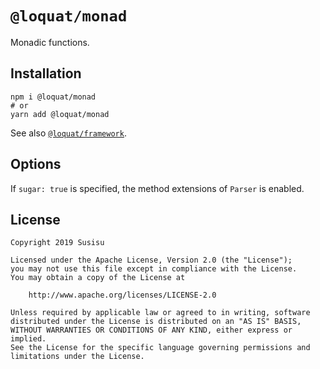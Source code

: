 # `@loquat/monad`
Monadic functions.

## Installation
``` shell
npm i @loquat/monad
# or
yarn add @loquat/monad
```

See also [`@loquat/framework`](https://github.com/susisu/loquat/tree/master/packages/framework).

## Options
If `sugar: true` is specified, the method extensions of `Parser` is enabled.

## License
```
Copyright 2019 Susisu

Licensed under the Apache License, Version 2.0 (the "License");
you may not use this file except in compliance with the License.
You may obtain a copy of the License at

    http://www.apache.org/licenses/LICENSE-2.0

Unless required by applicable law or agreed to in writing, software
distributed under the License is distributed on an "AS IS" BASIS,
WITHOUT WARRANTIES OR CONDITIONS OF ANY KIND, either express or implied.
See the License for the specific language governing permissions and
limitations under the License.
```
